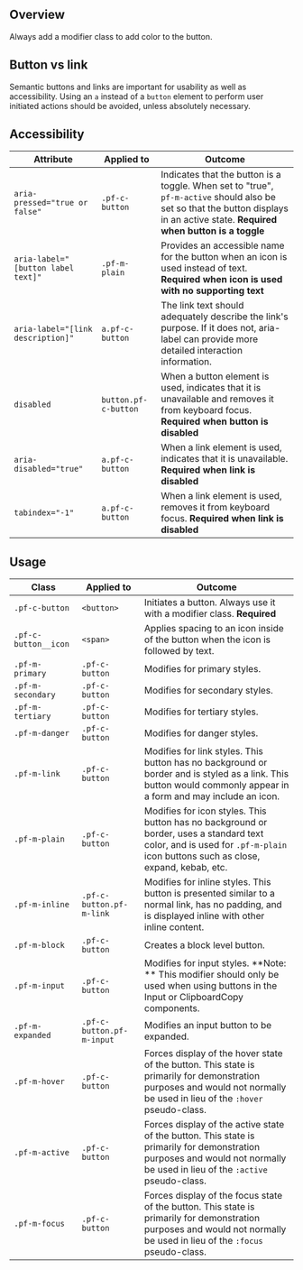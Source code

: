 ## Overview

Always add a modifier class to add color to the button.

## Button vs link
Semantic buttons and links are important for usability as well as accessibility. Using an `a` instead of a `button` element to perform user initiated actions should be avoided, unless absolutely necessary.

## Accessibility

| Attribute | Applied to | Outcome |
| -- | -- | -- |
| `aria-pressed="true or false"` | `.pf-c-button` | Indicates that the button is a toggle. When set to "true", `pf-m-active` should also be set so that the button displays in an active state. **Required when button is a toggle** |
| `aria-label="[button label text]"` | `.pf-m-plain` | Provides an accessible name for the button when an icon is used instead of text. **Required when icon is used with no supporting text** |
| `aria-label="[link description]"` | `a.pf-c-button` | The link text should adequately describe the link's purpose. If it does not, aria-label can provide more detailed interaction information. |
| `disabled` | `button.pf-c-button` | When a button element is used, indicates that it is unavailable and removes it from keyboard focus. **Required when button is disabled** |
| `aria-disabled="true"` | `a.pf-c-button` | When a link element is used, indicates that it is unavailable. **Required when link is disabled** |
| `tabindex="-1"` | `a.pf-c-button` | When a link element is used, removes it from keyboard focus. **Required when link is disabled** |

## Usage

| Class | Applied to | Outcome |
| -- | -- | -- |
| `.pf-c-button` | `<button>` |  Initiates a button. Always use it with a modifier class. **Required** |
| `.pf-c-button__icon` | `<span>` |  Applies spacing to an icon inside of the button when the icon is followed by text. |
| `.pf-m-primary` | `.pf-c-button` | Modifies for primary styles. |
| `.pf-m-secondary` | `.pf-c-button` | Modifies for secondary styles. |
| `.pf-m-tertiary` | `.pf-c-button` | Modifies for tertiary styles. |
| `.pf-m-danger` | `.pf-c-button` | Modifies for danger styles. |
| `.pf-m-link` | `.pf-c-button` | Modifies for link styles. This button has no background or border and is styled as a link. This button would commonly appear in a form and may include an icon. |
| `.pf-m-plain` | `.pf-c-button` | Modifies for icon styles. This button has no background or border, uses a standard text color, and is used for `.pf-m-plain` icon buttons such as close, expand, kebab, etc. |
| `.pf-m-inline` | `.pf-c-button.pf-m-link` | Modifies for inline styles. This button is presented similar to a normal link, has no padding, and is displayed inline with other inline content. |
| `.pf-m-block` | `.pf-c-button` | Creates a block level button. |
| `.pf-m-input` | `.pf-c-button` | Modifies for input styles. **Note: ** This modifier should only be used when using buttons in the Input or ClipboardCopy components. |
| `.pf-m-expanded` | `.pf-c-button.pf-m-input` | Modifies an input button to be expanded. |
| `.pf-m-hover` | `.pf-c-button` | Forces display of the hover state of the button. This state is primarily for demonstration purposes and would not normally be used in lieu of the `:hover` pseudo-class.  |
| `.pf-m-active` | `.pf-c-button` | Forces display of the active state of the button. This state is primarily for demonstration purposes and would not normally be used in lieu of the `:active` pseudo-class.  |
| `.pf-m-focus` | `.pf-c-button` | Forces display of the focus state of the button. This state is primarily for demonstration purposes and would not normally be used in lieu of the `:focus` pseudo-class.  |
